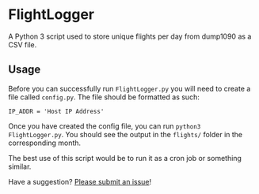 # FlightLogger

A Python 3 script used to store unique flights per day from dump1090 as a CSV file. 

## Usage

Before you can successfully run `FlightLogger.py` you will need to create a file called `config.py`. The file should be formatted as such:

```
IP_ADDR = 'Host IP Address'
```

Once you have created the config file, you can run `python3 FlightLogger.py`. You should see the output in the `flights/` folder in the corresponding month.

The best use of this script would be to run it as a cron job or something similar. 

Have a suggestion? [Please submit an issue](https://github.com/georgeglessner/FlightLogger/issues/new)! 
